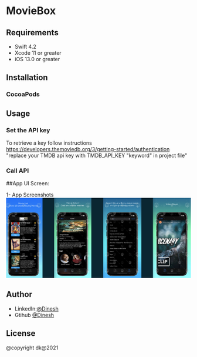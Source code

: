 # MovieBox

## Requirements

- Swift 4.2
- Xcode 11 or greater
- iOS 13.0 or greater

## Installation

### CocoaPods

## Usage

### Set the API key
To retrieve a key follow instructions https://developers.themoviedb.org/3/getting-started/authentication
"replace your TMDB api key with TMDB_API_KEY "keyword" in project file"
  
### Call API

##App UI Screen:

1- App Screenshots
![](MovieBox/Resources/AppScreenshot/ss5.png)

## Author
- LinkedIn:[@Dinesh](https://www.linkedin.com/in/idktanwar/)
- Gtihub [@Dinesh](https://github.com/idktanwar/)

## License
@copyright dk@2021
